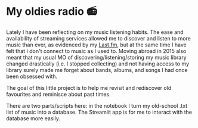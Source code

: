 # My oldies radio 📻

Lately I have been reflecting on my music listening habits.
The ease and availability of streaming services allowed me to discover and listen to more music than ever, as evidenced by my [Last.fm](http://www.last.fm/user/caro_g),
but at the same time I have felt that I don't connect to music as I used to. Moving abroad in 2015 also meant that my usual MO of
discovering/listening/storing my music library changed drastically (i.e. I stopped collecting) and not having access to my library surely made me forget about
bands, albums, and songs I had once been obsessed with.

The goal of this little project is to help me revisit and rediscover old favourites and reminisce about past times.

There are two parts/scripts here: in the notebook I turn my old-school .txt list of music into a database.
The Streamlit app is for me to interact with the database more easily.
